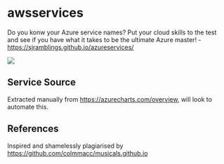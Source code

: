 # awsservices

Do you konw your Azure service names? Put your cloud skills to the test and see if you have what it takes to be the ultimate Azure master! - https://sjramblings.github.io/azureservices/

![](https://github.com/sjramblings/azureservices/help.gif)

## Service Source

Extracted manually from https://azurecharts.com/overview, will look to automate this.

## References

Inspired and shamelessly plagiarised by https://github.com/colmmacc/musicals.github.io
